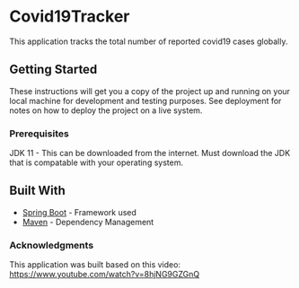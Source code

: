# Covid19Tracker

This application tracks the total number of reported covid19 cases globally.

## Getting Started

These instructions will get you a copy of the project up and running on your local machine for development and testing purposes. See deployment for notes on how to deploy the project on a live system.

### Prerequisites

JDK 11 - This can be downloaded from the internet. Must download the JDK that is compatable with your operating system.

## Built With

* [Spring Boot](https://spring.io/projects/spring-boot) - Framework used
* [Maven](https://maven.apache.org/) - Dependency Management

### Acknowledgments

This application was built based on this video: https://www.youtube.com/watch?v=8hjNG9GZGnQ



